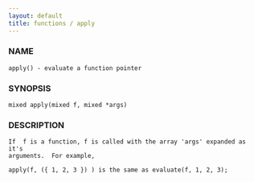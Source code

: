 ```yaml
---
layout: default
title: functions / apply
---
```


### NAME

    apply() - evaluate a function pointer


### SYNOPSIS

    mixed apply(mixed f, mixed *args)


### DESCRIPTION

    If  f is a function, f is called with the array 'args' expanded as it's
    arguments.  For example,

    apply(f, ({ 1, 2, 3 }) ) is the same as evaluate(f, 1, 2, 3);
